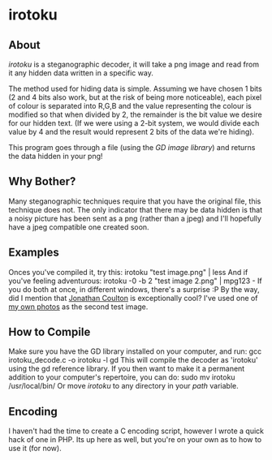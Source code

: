 irotoku
=======

About
-----
_irotoku_ is a steganographic decoder, it will take a png image and read from it any hidden data written in a specific way.

The method used for hiding data is simple. Assuming we have chosen 1 bits (2 and 4 bits also work, but at the risk of being more noticeable), each pixel of colour is separated into R,G,B and the value representing the colour is modified so that when divided by 2, the remainder is the bit value we desire for our hidden text. (If we were using a 2-bit system, we would divide each value by 4 and the result would represent 2 bits of the data we're hiding).

This program goes through a file (using the _GD image library_) and returns the data hidden in your png!

Why Bother?
-----------
Many steganographic techniques require that you have the original file, this technique does not. The only indicator that there may be data hidden is that a noisy picture has been sent as a png (rather than a jpeg) and I'll hopefully have a jpeg compatible one created soon.

Examples
--------
Onces you've compiled it, try this:
	irotoku "test image.png" | less
And if you've feeling adventurous:
	irotoku -0 -b 2 "test image 2.png" | mpg123 -
If you do both at once, in different windows, there's a surprise :P
By the way, did I mention that [Jonathan Coulton](http://www.jonathancoulton.com/ "JC: Musician, Songwriter") is exceptionally cool?
I've used one of [my own photos](http://www.flickr.com/photos/jphastings/3005111956/ "Juggletastic") as the second test image.

How to Compile
--------------
Make sure you have the GD library installed on your computer, and run:
	gcc irotoku_decode.c -o irotoku -l gd
This will compile the decoder as 'irotoku' using the gd reference library. If you then want to make it a permanent addition to your computer's repertoire, you can do:
	sudo mv irotoku /usr/local/bin/
Or move _irotoku_ to any directory in your _path_ variable.

Encoding
--------
I haven't had the time to create a C encoding script, however I wrote a quick hack of one in PHP. Its up here as well, but you're on your own as to how to use it (for now).